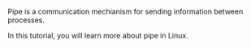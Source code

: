 Pipe is a communication mechianism for sending information between processes. 

In this tutorial, you will learn more about pipe in Linux.
